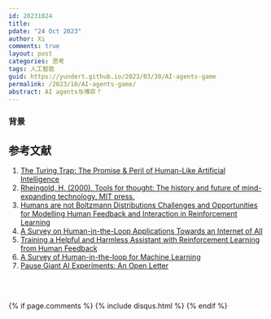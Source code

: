```yaml
---
id: 20231024
title: 
pdate: "24 Oct 2023"
author: Xi
comments: true
layout: post
categories: 思考
tags: 人工智能
guid: https://yundert.github.io/2023/03/30/AI-agents-game
permalink: /2023/10/AI-agents-game/
abstract: AI agents与博弈？
---
```


### 背景



### 


## 参考文献

1. [The Turing Trap: The Promise & Peril of Human-Like Artificial Intelligence](https://www.amacad.org/sites/default/files/publication/downloads/Daedalus_Sp22_19_Brynjolfsson.pdf)
2. [Rheingold, H. (2000). Tools for thought: The history and future of mind-expanding technology. MIT press.](https://www.rheingold.com/texts/tft/)
3. [Humans are not Boltzmann Distributions Challenges and Opportunities for Modelling Human Feedback and Interaction in Reinforcement Learning](https://arxiv.org/abs/2206.13316)
4. [A Survey on Human-in-the-Loop Applications Towards an Internet of All](http://ieeexplore.ieee.org/document/7029083/)
5. [Training a Helpful and Harmless Assistant with Reinforcement Learning from Human Feedback](https://arxiv.org/abs/2204.05862)
6. [A Survey of Human-in-the-loop for Machine Learning](https://arxiv.org/abs/2108.00941)
7. [Pause Giant AI Experiments: An Open Letter](https://futureoflife.org/open-letter/pause-giant-ai-experiments/)


<br><br>




<script>
(function(){
        var elems = document.getElementsByClassName("view");
        elems[elems.length-1].remove();})();
</script>
{% if page.comments %}
    {% include disqus.html %}
{% endif %}